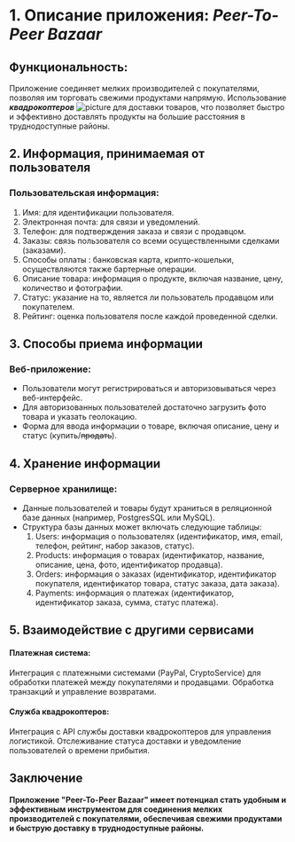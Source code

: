 # 1. Описание приложения: *Peer-To-Peer Bazaar*
   ## Функциональность:<br/>
   Приложение соединяет мелких производителей с покупателями, позволяя им торговать свежими продуктами напрямую.
   Использование **_квадрокоптеров_** ![picture](https://upload.wikimedia.org/wikipedia/commons/3/35/Onyxstar_Fox-C8_XT_xender_360.jpg) для доставки товаров, что позволяет быстро и эффективно доставлять продукты на большие расстояния 
   в труднодоступные районы.
## 2. Информация, принимаемая от пользователя<br/>
   ### Пользовательская информация:<br/>
   1. Имя: для идентификации пользователя.
   2. Электронная почта: для связи и уведомлений.
   3. Телефон: для подтверждения заказа и связи с продавцом.
   4. Заказы: связь пользователя со всеми осуществленными сделками (заказами).
   5. Способы оплаты : банковская карта, крипто-кошельки, осуществляются также бартерные операции.
   6. Описание товара: информация о продукте, включая название, цену, количество и фотографии.
   7. Статус: указание на то, является ли пользователь продавцом или покупателем.
   8. Рейтинг: оценка пользователя после каждой проведенной сделки.

## 3. Способы приема информации


  ### Веб-приложение:
- Пользователи могут регистрироваться и авторизовываться через веб-интерфейс.
- Для авторизованных пользователей достаточно загрузить фото товара и указать геолокацию.
- Форма для ввода информации о товаре, включая описание, цену и статус (купить/~~продать~~).
 ## 4. Хранение информации
   ### Серверное хранилище:
- Данные пользователей и товары будут храниться в реляционной базе данных (например, PostgresSQL или MySQL).
- Структура базы данных может включать следующие таблицы:<br/>
   1. Users: информация о пользователях (идентификатор, имя, email, телефон, рейтинг, набор заказов, статус).
   2. Products: информация о товарах (идентификатор, название, описание, цена, фото, идентификатор продавца).
   3. Orders: информация о заказах (идентификатор, идентификатор покупателя, идентификатор товара, статус заказа, дата заказа).
   4. Payments: информация о платежах (идентификатор, идентификатор заказа, сумма, статус платежа).

## 5. Взаимодействие с другими сервисами
   #### Платежная система:
   Интеграция с платежными системами (PayPal, CryptoService) для обработки платежей между покупателями и продавцами.
   Обработка транзакций и управление возвратами.
   #### Служба квадрокоптеров:
   Интеграция с API службы доставки квадрокоптеров для управления логистикой.
   Отслеживание статуса доставки и уведомление пользователей о времени прибытия.
   ## Заключение
   **Приложение "Peer-To-Peer Bazaar" имеет потенциал стать удобным и 
   эффективным инструментом для соединения мелких производителей с покупателями,
   обеспечивая свежими продуктами и быструю доставку в труднодоступные районы.**
